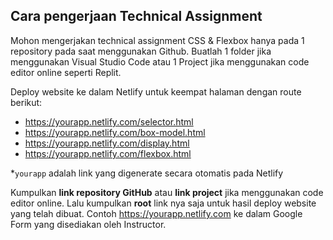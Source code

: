 ## Cara pengerjaan Technical Assignment
Mohon mengerjakan technical assignment CSS & Flexbox hanya pada 1 repository pada saat menggunakan Github. Buatlah 1 folder jika menggunakan Visual Studio Code atau 1 Project jika menggunakan code editor online seperti Replit.

Deploy website ke dalam Netlify untuk keempat halaman dengan route berikut:
- https://yourapp.netlify.com/selector.html
- https://yourapp.netlify.com/box-model.html
- https://yourapp.netlify.com/display.html
- https://yourapp.netlify.com/flexbox.html

*`yourapp` adalah link yang digenerate secara otomatis pada Netlify

Kumpulkan **link repository GitHub** atau **link project** jika menggunakan code editor online. Lalu kumpulkan **root** link nya saja untuk hasil deploy website yang telah dibuat. Contoh https://yourapp.netlify.com ke dalam Google Form yang disediakan oleh Instructor.
